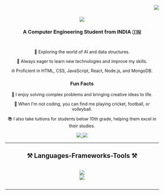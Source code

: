 <img align="right" src="https://visitor-badge.laobi.icu/badge?page_id=singhvishalrajput.singhvishalrajput" />

<h1 align="center">
    <img src="https://readme-typing-svg.herokuapp.com/?font=Righteous&size=35&center=true&vCenter=true&width=500&height=70&duration=4000&lines=Hi+There!+👋;+I'm+Vishal+Singh!;" />
</h1>

<h3 align="center">A Computer Engineering Student from INDIA 🇮🇳</h3>

<br/>

<div align="center">
 
 🤖 Exploring the world of AI and data structures.
 
 🌱 Always eager to learn new technologies and improve my skills.

 🌐 Proficient in HTML, CSS, JavaScript, React, Node.js, and MongoDB.

### Fun Facts
  
  🧩 I enjoy solving complex problems and bringing creative ideas to life.

  🏏 When I'm not coding, you can find me playing cricket, football, or volleyball.
  
  📚 I also take tuitions for students below 10th grade, helping them excel in their studies.

 </div>
 
<div align="center"> 
  <a href="mailto:singh287686@gmail.com">
    <img src="https://img.shields.io/badge/Gmail-333333?style=for-the-badge&logo=gmail&logoColor=red" />
  </a>
  <a href="https://www.linkedin.com/in/vishal-singh-professional/" target="_blank">
    <img src="https://img.shields.io/badge/LinkedIn-0077B5?style=for-the-badge&logo=linkedin&logoColor=white" target="_blank" />
  </a>
</div>

 <hr/>
 
<h2 align="center">⚒️ Languages-Frameworks-Tools ⚒️</h2>
<br/>
<div align="center">
    <img src="https://skillicons.dev/icons?i=react,bootstrap,html,css,vscode,github,figma,git" />
    <br>
    <img src="https://skillicons.dev/icons?i=nodejs,python,javascript,express,mongodb,c,java,mysql" /><br>
</div>

<br/>
<hr/>

